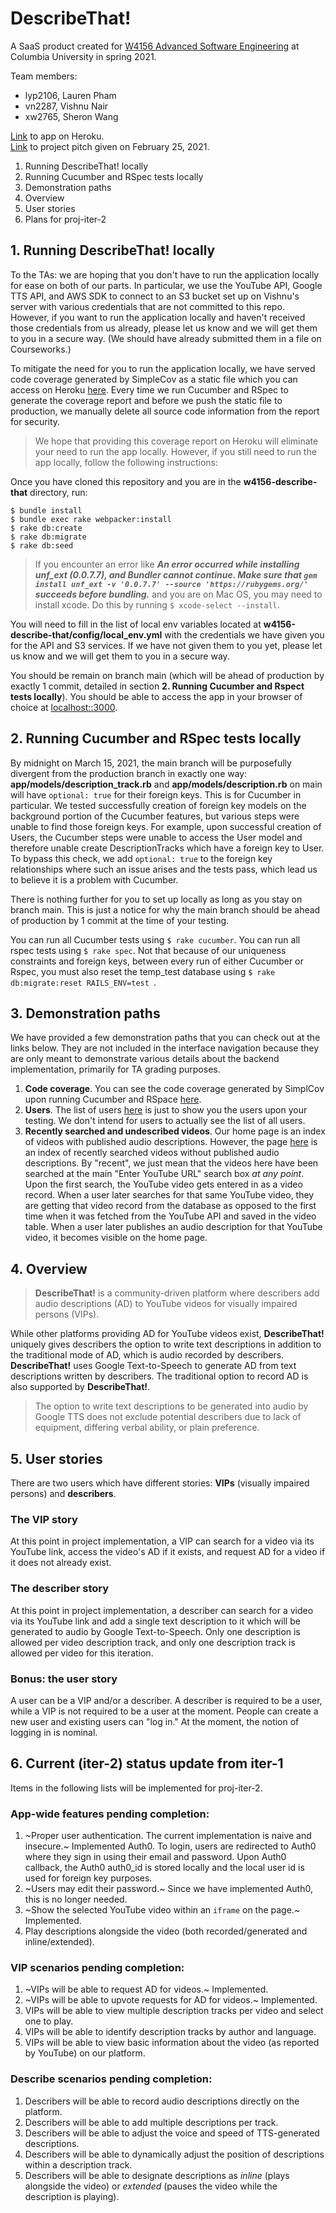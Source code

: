# DescribeThat!

A SaaS product created for [W4156 Advanced Software Engineering](http://www.cs.columbia.edu/~junfeng/21sp-w4156/) at Columbia University in spring 2021.

Team members:
- lyp2106, Lauren Pham
- vn2287, Vishnu Nair
- xw2765, Sheron Wang

[Link](https://describe-that.herokuapp.com) to app on Heroku.  
[Link](https://youtu.be/_Xu9e_M3s20) to project pitch given on February 25, 2021.

1. Running DescribeThat! locally
2. Running Cucumber and RSpec tests locally
3. Demonstration paths
4. Overview
5. User stories
6. Plans for proj-iter-2

## 1. Running DescribeThat! locally
To the TAs: we are hoping that you don't have to run the application locally for ease on both of our parts. In particular, we use the YouTube API, Google TTS API, and AWS SDK to connect to an S3 bucket set up on Vishnu's server with various credentials that are not committed to this repo. However, if you want to run the application locally and haven't received those credentials from us already, please let us know and we will get them to you in a secure way. (We should have already submitted them in a file on Courseworks.)  

To mitigate the need for you to run the application locally, we have served code coverage generated by SimpleCov as a static file which you can access on Heroku [here](https://describe-that.herokuapp.com/coverage). Every time we run Cucumber and RSpec to generate the coverage report and before we push the static file to production, we manually delete all source code information from the report for security.  

> We hope that providing this coverage report on Heroku will eliminate your need to run the app locally. However, if you still need to run the app locally, follow the following instructions:  

Once you have cloned this repository and you are in the **w4156-describe-that** directory, run:
```
$ bundle install
$ bundle exec rake webpacker:install
$ rake db:create
$ rake db:migrate
$ rake db:seed
```
> If you encounter an error like ***An error occurred while installing unf_ext (0.0.7.7), and Bundler cannot continue. Make sure that `gem install unf_ext -v '0.0.7.7' --source 'https://rubygems.org/'` succeeds before bundling.*** and you are on Mac OS, you may need to install xcode. Do this by running ```$ xcode-select --install```.

You will need to fill in the list of local env variables located at **w4156-describe-that/config/local_env.yml** with the credentials we have given you for the API and S3 services. If we have not given them to you yet, please let us know and we will get them to you in a secure way.  

You should be remain on branch main (which will be ahead of production by exactly 1 commit, detailed in section **2. Running Cucumber and Rspect tests locally**). You should be able to access the app in your browser of choice at [localhost::3000](localhost::3000).

## 2. Running Cucumber and RSpec tests locally
By midnight on March 15, 2021, the main branch will be purposefully divergent from the production branch in exactly one way: **app/models/description_track.rb** and **app/models/description.rb** on main will have ```optional: true``` for their foreign keys. This is for Cucumber in particular. We tested successfully creation of foreign key models on the background portion of the Cucumber features, but various steps were unable to find those foreign keys. For example, upon successful creation of Users, the Cucumber steps were unable to access the User model and therefore unable create DescriptionTracks which have a foreign key to User. To bypass this check, we add ```optional: true``` to the foreign key relationships where such an issue arises and the tests pass, which lead us to believe it is a problem with Cucumber.  

There is nothing further for you to set up locally as long as you stay on branch main. This is just a notice for why the main branch should be ahead of production by 1 commit at the time of your testing.  

You can run all Cucumber tests using ```$ rake cucumber```.
You can run all rspec tests using ```$ rake spec```. Not that because of our uniqueness constraints and foreign keys, between every run of either Cucumber or Rspec, you must also reset the temp_test database using ```$ rake db:migrate:reset RAILS_ENV=test ```.

## 3. Demonstration paths
We have provided a few demonstration paths that you can check out at the links below. They are not included in the interface navigation because they are only meant to demonstrate various details about the backend implementation, primarily for TA grading purposes.

1. **Code coverage**. You can see the code coverage generated by SimplCov upon running Cucumber and RSpace [here](https://describe-that.herokuapp.com/coverage).
2. **Users**. The list of users [here](https://describe-that.herokuapp.com/user) is just to show you the users upon your testing. We don't intend for users to actually see the list of all users.
3. **Recently searched and undescribed videos**. Our home page is an index of videos with published audio descriptions. However, the page [here](https://describe-that.herokuapp.com/video/undescribed) is an index of recently searched videos without published audio descriptions. By "recent", we just mean that the videos here have been searched at the main "Enter YouTube URL" search box *at any point*. Upon the first search, the YouTube video gets entered in as a video record. When a user later searches for that same YouTube video, they are getting that video record from the database as opposed to the first time when it was fetched from the YouTube API and saved in the video table. When a user later publishes an audio description for that YouTube video, it becomes visible on the home page.

## 4. Overview

> **DescribeThat!** is a community-driven platform where describers add audio descriptions (AD) to YouTube videos for visually impaired persons (VIPs).

While other platforms providing AD for YouTube videos exist, **DescribeThat!** uniquely gives describers the option to write text descriptions in addition to the traditional mode of AD, which is audio recorded by describers. **DescribeThat!** uses Google Text-to-Speech to generate AD from text descriptions written by describers. The traditional option to record AD is also supported by **DescribeThat!**.

> The option to write text descriptions to be generated into audio by Google TTS does not exclude potential describers due to lack of equipment, differing verbal ability, or plain preference.

## 5. User stories
There are two users which have different stories: **VIPs** (visually impaired persons) and **describers**.

### The **VIP** story
At this point in project implementation, a VIP can search for a video via its YouTube link, access the video's AD if it exists, and request AD for a video if it does not already exist.

### The describer story
At this point in project implementation, a describer can search for a video via its YouTube link and add a single text description to it which will be generated to audio by Google Text-to-Speech. Only one description is allowed per video description track, and only one description track is allowed per video for this iteration.

### Bonus: the user story
A user can be a VIP and/or a describer. A describer is required to be a user, while a VIP is not required to be a user at the moment. People can create a new user and existing users can "log in." At the moment, the notion of logging in is nominal.

## 6. Current (iter-2) status update from iter-1

Items in the following lists will be implemented for proj-iter-2.

### App-wide features pending completion:
1. ~Proper user authentication. The current implementation is naive and insecure.~ Implemented Auth0. To login, users are redirected to Auth0 where they sign in using their email and password. Upon Auth0 callback, the Auth0 auth0_id is stored locally and the local user id is used for foreign key purposes.
2. ~Users may edit their password.~ Since we have implemented Auth0, this is no longer needed.
3. ~Show the selected YouTube video within an `iframe` on the page.~ Implemented.
4. Play descriptions alongside the video (both recorded/generated and inline/extended).

### VIP scenarios pending completion:
1. ~VIPs will be able to request AD for videos.~ Implemented.
2. ~VIPs will be able to upvote requests for AD for videos.~ Implemented.
3. VIPs will be able to view multiple description tracks per video and select one to play.
4. VIPs will be able to identify description tracks by author and language.
5. VIPs will be able to view basic information about the video (as reported by YouTube) on our platform.

### Describe scenarios pending completion:
1. Describers will be able to record audio descriptions directly on the platform.
2. Describers will be able to add multiple descriptions per track.
3. Describers will be able to adjust the voice and speed of TTS-generated descriptions.
4. Describers will be able to dynamically adjust the position of descriptions within a description track.
5. Describers will be able to designate descriptions as _inline_ (plays alongside the video) or _extended_ (pauses the video while the description is playing).